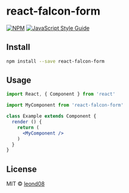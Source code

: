 # react-falcon-form

> 

[![NPM](https://img.shields.io/npm/v/react-falcon-form.svg)](https://www.npmjs.com/package/react-falcon-form) [![JavaScript Style Guide](https://img.shields.io/badge/code_style-standard-brightgreen.svg)](https://standardjs.com)

## Install

```bash
npm install --save react-falcon-form
```

## Usage

```jsx
import React, { Component } from 'react'

import MyComponent from 'react-falcon-form'

class Example extends Component {
  render () {
    return (
      <MyComponent />
    )
  }
}
```

## License

MIT © [leond08](https://github.com/leond08)
